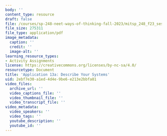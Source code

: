 ```yaml
---
body: ''
content_type: resource
draft: false
file: /courses/sp-248-neet-ways-of-thinking-fall-2023/mitsp_248_f23_ses06_app13a.pdf
file_size: 275311
file_type: application/pdf
image_metadata:
  caption: ''
  credit: ''
  image-alt: ''
learning_resource_types:
- Activity Assignments
license: https://creativecommons.org/licenses/by-nc-sa/4.0/
resourcetype: Document
title: 'Application 13a: Describe Your Systems'
uid: 2ebf7e30-a1ed-4d4e-9be6-e213e2bbfa81
video_files:
  archive_url: ''
  video_captions_file: ''
  video_thumbnail_file: ''
  video_transcript_file: ''
video_metadata:
  video_speakers: ''
  video_tags: ''
  youtube_description: ''
  youtube_id: ''
---
```

